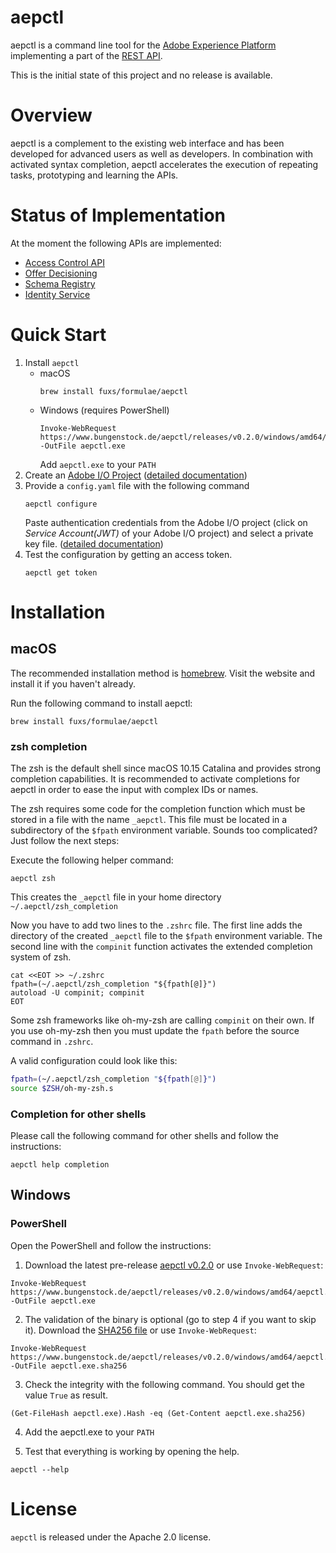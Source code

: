 # aepctl

aepctl is a command line tool for the [Adobe Experience
Platform](https://experienceleague.adobe.com/docs/experience-platform/landing/home.html)
implementing a part of the [REST
API](https://www.adobe.io/apis/experienceplatform/home/api-reference.html).

This is the initial state of this project and no release is available.

# Overview

aepctl is a complement to the existing web interface and has been developed for
advanced users as well as developers. In combination with activated syntax
completion, aepctl accelerates the execution of repeating tasks, prototyping and
learning the APIs.

# Status of Implementation

At the moment the following APIs are implemented:

* [Access Control API](https://www.adobe.io/apis/experienceplatform/home/api-reference.html#!acpdr/swagger-specs/access-control.yaml)
* [Offer Decisioning](https://experienceleague.adobe.com/docs/offer-decisioning/using/api-reference/getting-started.html?lang=en#api-reference)
* [Schema Registry](doc/sr.md)
* [Identity Service](doc/is.md)

# Quick Start

1. Install `aepctl`
   * macOS
        ```terminal
        brew install fuxs/formulae/aepctl
        ```
    * Windows (requires PowerShell)
        ```terminal
        Invoke-WebRequest https://www.bungenstock.de/aepctl/releases/v0.2.0/windows/amd64/aepctl.exe -OutFile aepctl.exe
        ```
        Add `aepctl.exe` to your `PATH`
2. Create an [Adobe I/O Project](https://console.adobe.io/projects) ([detailed documentation](doc/new_project.md))
3. Provide a `config.yaml` file with the following command
    ```terminal
    aepctl configure
    ```
    Paste authentication credentials from the Adobe I/O project (click on *Service
      Account(JWT)* of your Adobe I/O project) and select a private key file. ([detailed documentation](doc/configuration.md))
4. Test the configuration by getting an access token.
    ```terminal
    aepctl get token
    ```
   
# Installation
## macOS

The recommended installation method is [homebrew](https://brew.sh/). Visit the
website and install it if you haven't already.

Run the following command to install aepctl:

```terminal
brew install fuxs/formulae/aepctl
```
### zsh completion
The zsh is the default shell since macOS 10.15 Catalina and provides strong
completion capabilities. It is recommended to activate completions for
aepctl in order to ease the input with complex IDs or names.

The zsh requires some code for the completion function which must be stored in a
file with the name `_aepctl`. This file must be located in a subdirectory of the
`$fpath` environment variable. Sounds too complicated? Just follow the next
steps:

Execute the following helper command:
```terminal
aepctl zsh
```
This creates the `_aepctl` file in your home directory `~/.aepctl/zsh_completion`

Now you have to add two lines to the `.zshrc` file. The first line adds the
directory of the created `_aepctl` file to the `$fpath` environment variable.
The second line with the `compinit` function activates the extended completion
system of zsh.

```terminal
cat <<EOT >> ~/.zshrc
fpath=(~/.aepctl/zsh_completion "${fpath[@]}")
autoload -U compinit; compinit
EOT
```

Some zsh frameworks like oh-my-zsh are calling `compinit` on their own. If you
use oh-my-zsh then you must update the `fpath` before the source command in
`.zshrc`.

A valid configuration could look like this:

```bash
fpath=(~/.aepctl/zsh_completion "${fpath[@]}")
source $ZSH/oh-my-zsh.s
```

### Completion for other shells

Please call the following command for other shells and follow the instructions:

```terminal
aepctl help completion
```


## Windows

### PowerShell
Open the PowerShell and follow the instructions:

1. Download the latest pre-release [aepctl
v0.2.0](https://www.bungenstock.de/aepctl/releases/v0.2.0/windows/amd64/aepctl.exe) or use `Invoke-WebRequest`:

```terminal
Invoke-WebRequest https://www.bungenstock.de/aepctl/releases/v0.2.0/windows/amd64/aepctl.exe -OutFile aepctl.exe
```

2. The validation of the binary is optional (go to step 4 if you want to skip
   it). Download the [SHA256
   file](https://www.bungenstock.de/aepctl/releases/v0.2.0/windows/amd64/aepctl.exe.sha256)
   or use `Invoke-WebRequest`:

```terminal
Invoke-WebRequest https://www.bungenstock.de/aepctl/releases/v0.2.0/windows/amd64/aepctl.exe.sha256 -OutFile aepctl.exe.sha256
```
3. Check the integrity with the following command. You should get the value
   `True` as result.

```terminal
(Get-FileHash aepctl.exe).Hash -eq (Get-Content aepctl.exe.sha256)
```

4. Add the aepctl.exe to your `PATH`

5. Test that everything is working by opening the help.
```terminal
aepctl --help
```
# License
`aepctl` is released under the Apache 2.0 license.